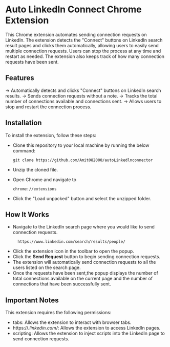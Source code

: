 # Auto Linkedln Connect Chrome Extension

This Chrome extension automates sending connection requests on LinkedIn. The extension detects the "Connect" buttons on LinkedIn search result pages and clicks them automatically, allowing users to easily send multiple connection requests. Users can stop the process at any time and restart as needed. The extension also keeps track of how many connection requests have been sent.

## Features

-> Automatically detects and clicks "Connect" buttons on LinkedIn search results.
-> Sends connection requests without a note.
-> Tracks the total number of connections available and connections sent.
-> Allows users to stop and restart the connection process.

## Installation

To install the extension, follow these steps:

- Clone this repository to your local machine by running the below command:

  ```
  git clone https://github.com/Amit082000/autoLinkedlnconnector
  ```

- Unzip the cloned file.
- Open Chrome and navigate to
  ```
  chrome://extensions
  ```
- Click the "Load unpacked" button and select the unzipped folder.

## How It Works

- Navigate to the LinkedIn search page where you would like to send connection requests.
  ```
    https://www.linkedin.com/search/results/people/
  ```
- Click the extension icon in the toolbar to open the popup.
- Click the **Send Request** button to begin sending connection requests.
- The extension will automatically send connection requests to all the users listed on the search page.
- Once the requests have been sent,the popup displays the number of total connections available on the current page and the number of connections that have been successfully sent.

## Important Notes

This extension requires the following permissions:

- tabs: Allows the extension to interact with browser tabs.
- https://_.linkedin.com/_: Allows the extension to access LinkedIn pages.
- scripting: Allows the extension to inject scripts into the LinkedIn page to send connection requests.

